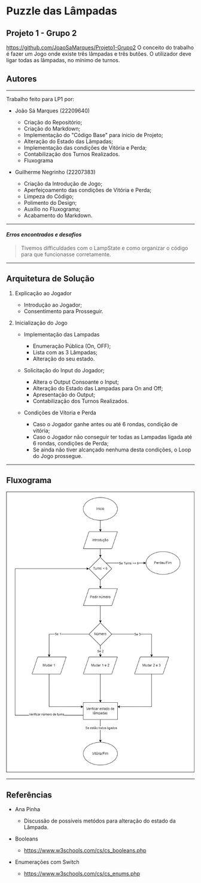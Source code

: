 # Puzzle das Lâmpadas
## Projeto 1 - Grupo 2
https://github.com/JoaoSaMarques/Projeto1-Grupo2
O conceito do trabalho é fazer um Jogo onde existe três lâmpadas e três butões. O utilizador deve ligar todas as lâmpadas, no mínimo de turnos.

## Autores
__________________________________________________________
Trabalho feito para LP1 por:
  * João Sá Marques (22209640)
    * Criação do Repositório;
    * Criação do Markdown;
    * Implementação do "Código Base" para ínicio de Projeto;
    * Alteração do Estado das Lâmpadas;
    * Implementação das condições de Vitória e Perda;
    * Contabilização dos Turnos Realizados.
    * Fluxograma
    
  * Guilherme Negrinho (22207383)
    * Criação da Introdução de Jogo;
    * Aperfeiçoamento das condições de Vitória e Perda;
    * Limpeza do Código;
    * Polimento do Design;
    * Auxílio no Fluxograma;
    * Acabamento do Markdown.
__________________________________________________________
#### *Erros encontrados e desafios*
>Tivemos difficuldades com o LampState e como organizar o código para que funcionasse corretamente.

__________________________________________________________
## Arquitetura de Solução

1. Explicação ao Jogador
	- Introdução ao Jogador;
	- Consentimento para Prosseguir.

2. Inicialização do Jogo
	* Implementação das Lampadas
		- Enumeração Pública (On, OFF);
		- Lista com as 3 Lâmpadas;
		- Alteração do seu estado.
	
	* Solicitação do Input do Jogador;
		- Altera o Output Consoante o Input;
		- Alteração do Estado das Lampadas para On and Off;
		- Apresentação do Output;
		- Contabilização dos Turnos Realizados.
		
	* Condições de Vítoria e Perda
		- Caso o Jogador ganhe antes ou até 6 rondas, condição de vitória;
		- Caso o Jogador não conseguir ter todas as Lampadas ligada até 6 rondas, condições de Perda;
		- Se ainda não tiver alcançado nenhuma desta condições, o Loop do Jogo prossegue.

__________________________________________________________

## Fluxograma
![FluxogramaLP1](FluxogramaLP1.png)

__________________________________________________________
## Referências

* Ana Pinha
	- Discussão de possíveis metódos para alteração do estado da Lâmpada.

* Booleans
	- https://www.w3schools.com/cs/cs_booleans.php

* Enumerações com Switch
	- https://www.w3schools.com/cs/cs_enums.php
